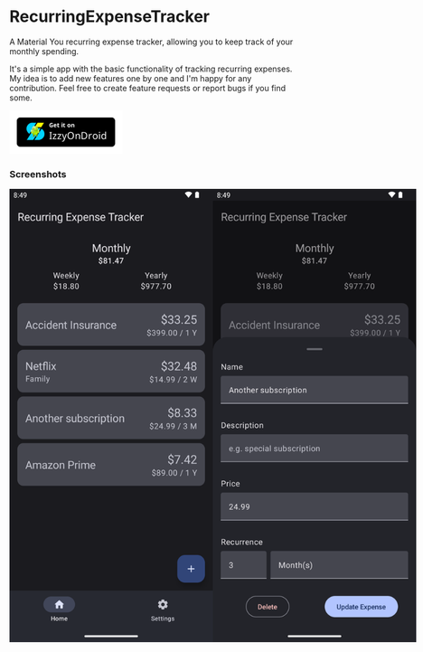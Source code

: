 # RecurringExpenseTracker
A Material You recurring expense tracker, allowing you to keep track of your monthly spending.

It's a simple app with the basic functionality of tracking recurring expenses. My idea is to add new features one by one and I'm happy for any contribution. Feel free to create feature requests or report bugs if you find some.

[<img src="assets/IzzyOnDroid.png" alt="Get it on IzzyOnDroid" width="200px"/>](https://apt.izzysoft.de/fdroid/index/apk/de.dbauer.expensetracker)

### Screenshots
<div style="display:flex">
<img src="assets/Screenshot_1.png" width="360"/>
<img src="assets/Screenshot_2.png" width="360"/>
</div>
